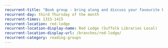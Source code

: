 ```yaml
---
recurrent-title: "Book group - bring along and discuss your favourite book and enjoy tea and cake"
recurrent-day: third Thursday of the month
recurrent-times: 1315-1415
recurrent-location: red-lodge
recurrent-location-display-name: Red Lodge (Suffolk Libraries Local)
recurrent-location-display-url: /branches/red-lodge/
recurrent-category: reading-groups
---
```

